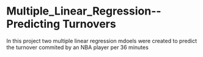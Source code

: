 # Multiple_Linear_Regression-- Predicting Turnovers 
 In this project two multiple linear regression mdoels were created to predict the turnover commited by an NBA player per 36 minutes

